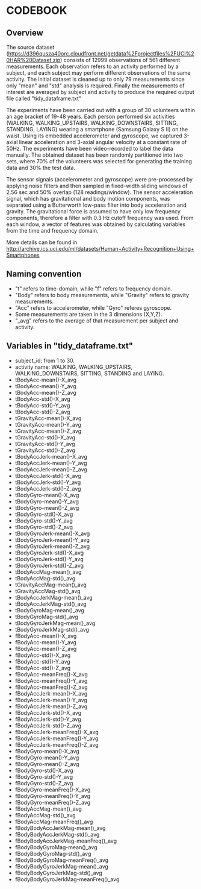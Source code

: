 # CODEBOOK

## Overview

The source dataset (https://d396qusza40orc.cloudfront.net/getdata%2Fprojectfiles%2FUCI%20HAR%20Dataset.zip) consists of 12999 observations of 561 different measurements. Each observation refers to an activity performed by a subject, and each subject may perform different observations of the same activity. The initial dataset is cleaned up to only 79 measurements since only "mean" and "std" analysis is required. Finally the measurements of interest are averaged by subject and activity to produce the required output file called "tidy_dataframe.txt"

The experiments have been carried out with a group of 30 volunteers within an age bracket of 19-48 years. Each person performed six activities (WALKING, WALKING_UPSTAIRS, WALKING_DOWNSTAIRS, SITTING, STANDING, LAYING) wearing a smartphone (Samsung Galaxy S II) on the waist. Using its embedded accelerometer and gyroscope, we captured 3-axial linear acceleration and 3-axial angular velocity at a constant rate of 50Hz. The experiments have been video-recorded to label the data manually. The obtained dataset has been randomly partitioned into two sets, where 70% of the volunteers was selected for generating the training data and 30% the test data. 

The sensor signals (accelerometer and gyroscope) were pre-processed by applying noise filters and then sampled in fixed-width sliding windows of 2.56 sec and 50% overlap (128 readings/window). The sensor acceleration signal, which has gravitational and body motion components, was separated using a Butterworth low-pass filter into body acceleration and gravity. The gravitational force is assumed to have only low frequency components, therefore a filter with 0.3 Hz cutoff frequency was used. From each window, a vector of features was obtained by calculating variables from the time and frequency domain.

More details can be found in http://archive.ics.uci.edu/ml/datasets/Human+Activity+Recognition+Using+Smartphones

## Naming convention

- "t" refers to time-domain, while "f" refers to frequency domain.
- "Body" refers to body measurements, while "Gravity" refers to gravity measurements.
- "Acc" refers to accelerometer, while "Gyro" referes gyroscope.
- Some measurements are taken in the 3 dimensions (X,Y,Z). 
- "_avg" refers to the average of that measurement per subject and activity.

## Variables in "tidy_dataframe.txt"

 - subject_id: from 1 to 30.
 - activity name: WALKING, WALKING_UPSTAIRS, WALKING_DOWNSTAIRS, SITTING, STANDING and LAYING.
 - tBodyAcc-mean()-X_avg 
 - tBodyAcc-mean()-Y_avg 
 - tBodyAcc-mean()-Z_avg 
 - tBodyAcc-std()-X_avg 
 - tBodyAcc-std()-Y_avg 
 - tBodyAcc-std()-Z_avg 
 - tGravityAcc-mean()-X_avg 
 - tGravityAcc-mean()-Y_avg 
 - tGravityAcc-mean()-Z_avg 
 - tGravityAcc-std()-X_avg 
 - tGravityAcc-std()-Y_avg 
 - tGravityAcc-std()-Z_avg 
 - tBodyAccJerk-mean()-X_avg 
 - tBodyAccJerk-mean()-Y_avg 
 - tBodyAccJerk-mean()-Z_avg 
 - tBodyAccJerk-std()-X_avg 
 - tBodyAccJerk-std()-Y_avg 
 - tBodyAccJerk-std()-Z_avg 
 - tBodyGyro-mean()-X_avg 
 - tBodyGyro-mean()-Y_avg 
 - tBodyGyro-mean()-Z_avg 
 - tBodyGyro-std()-X_avg 
 - tBodyGyro-std()-Y_avg 
 - tBodyGyro-std()-Z_avg 
 - tBodyGyroJerk-mean()-X_avg 
 - tBodyGyroJerk-mean()-Y_avg 
 - tBodyGyroJerk-mean()-Z_avg 
 - tBodyGyroJerk-std()-X_avg 
 - tBodyGyroJerk-std()-Y_avg 
 - tBodyGyroJerk-std()-Z_avg 
 - tBodyAccMag-mean()_avg 
 - tBodyAccMag-std()_avg 
 - tGravityAccMag-mean()_avg 
 - tGravityAccMag-std()_avg 
 - tBodyAccJerkMag-mean()_avg 
 - tBodyAccJerkMag-std()_avg 
 - tBodyGyroMag-mean()_avg 
 - tBodyGyroMag-std()_avg 
 - tBodyGyroJerkMag-mean()_avg 
 - tBodyGyroJerkMag-std()_avg 
 - fBodyAcc-mean()-X_avg 
 - fBodyAcc-mean()-Y_avg 
 - fBodyAcc-mean()-Z_avg 
 - fBodyAcc-std()-X_avg 
 - fBodyAcc-std()-Y_avg 
 - fBodyAcc-std()-Z_avg 
 - fBodyAcc-meanFreq()-X_avg 
 - fBodyAcc-meanFreq()-Y_avg 
 - fBodyAcc-meanFreq()-Z_avg 
 - fBodyAccJerk-mean()-X_avg 
 - fBodyAccJerk-mean()-Y_avg 
 - fBodyAccJerk-mean()-Z_avg 
 - fBodyAccJerk-std()-X_avg 
 - fBodyAccJerk-std()-Y_avg 
 - fBodyAccJerk-std()-Z_avg 
 - fBodyAccJerk-meanFreq()-X_avg 
 - fBodyAccJerk-meanFreq()-Y_avg 
 - fBodyAccJerk-meanFreq()-Z_avg 
 - fBodyGyro-mean()-X_avg 
 - fBodyGyro-mean()-Y_avg 
 - fBodyGyro-mean()-Z_avg 
 - fBodyGyro-std()-X_avg 
 - fBodyGyro-std()-Y_avg 
 - fBodyGyro-std()-Z_avg 
 - fBodyGyro-meanFreq()-X_avg 
 - fBodyGyro-meanFreq()-Y_avg 
 - fBodyGyro-meanFreq()-Z_avg 
 - fBodyAccMag-mean()_avg 
 - fBodyAccMag-std()_avg 
 - fBodyAccMag-meanFreq()_avg 
 - fBodyBodyAccJerkMag-mean()_avg 
 - fBodyBodyAccJerkMag-std()_avg 
 - fBodyBodyAccJerkMag-meanFreq()_avg 
 - fBodyBodyGyroMag-mean()_avg 
 - fBodyBodyGyroMag-std()_avg 
 - fBodyBodyGyroMag-meanFreq()_avg 
 - fBodyBodyGyroJerkMag-mean()_avg 
 - fBodyBodyGyroJerkMag-std()_avg 
 - fBodyBodyGyroJerkMag-meanFreq()_avg 